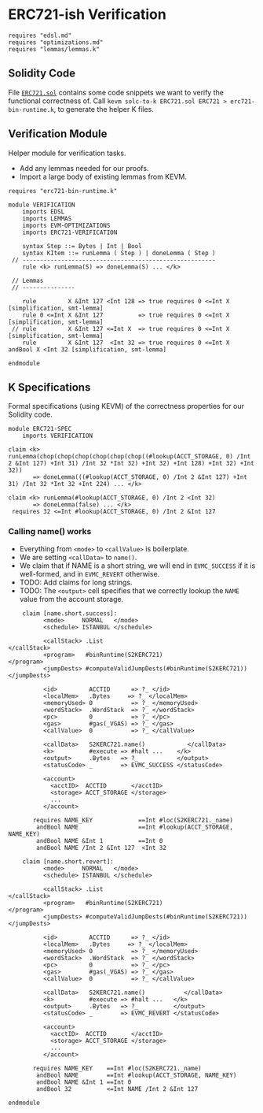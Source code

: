 ERC721-ish Verification
=======================

```k
requires "edsl.md"
requires "optimizations.md"
requires "lemmas/lemmas.k"
```

Solidity Code
-------------

File [`ERC721.sol`](ERC721.sol) contains some code snippets we want to verify the functional correctness of.
Call `kevm solc-to-k ERC721.sol ERC721 > erc721-bin-runtime.k`, to generate the helper K files.

Verification Module
-------------------

Helper module for verification tasks.

-   Add any lemmas needed for our proofs.
-   Import a large body of existing lemmas from KEVM.

```k
requires "erc721-bin-runtime.k"

module VERIFICATION
    imports EDSL
    imports LEMMAS
    imports EVM-OPTIMIZATIONS
    imports ERC721-VERIFICATION

    syntax Step ::= Bytes | Int | Bool
    syntax KItem ::= runLemma ( Step ) | doneLemma ( Step )
 // -------------------------------------------------------
    rule <k> runLemma(S) => doneLemma(S) ... </k>

 // Lemmas
 // ---------------

    rule         X &Int 127 <Int 128 => true requires 0 <=Int X                   [simplification, smt-lemma]
    rule 0 <=Int X &Int 127          => true requires 0 <=Int X                   [simplification, smt-lemma]
 // rule         X &Int 127 <=Int X  => true requires 0 <=Int X                   [simplification, smt-lemma]
    rule         X &Int 127  <Int 32 => true requires 0 <=Int X andBool X <Int 32 [simplification, smt-lemma]

endmodule
```

K Specifications
----------------

Formal specifications (using KEVM) of the correctness properties for our Solidity code.

```k
module ERC721-SPEC
    imports VERIFICATION
```

```k
claim <k> runLemma(chop(chop(chop(chop(chop(chop((#lookup(ACCT_STORAGE, 0) /Int 2 &Int 127) +Int 31) /Int 32 *Int 32) +Int 32) +Int 128) +Int 32) +Int 32))
       => doneLemma(((#lookup(ACCT_STORAGE, 0) /Int 2 &Int 127) +Int 31) /Int 32 *Int 32 +Int 224) ... </k>
```

```k
claim <k> runLemma(#lookup(ACCT_STORAGE, 0) /Int 2 <Int 32)
       => doneLemma(false) ... </k>
 requires 32 <=Int #lookup(ACCT_STORAGE, 0) /Int 2 &Int 127
```

### Calling name() works

-   Everything from `<mode>` to `<callValue>` is boilerplate.
-   We are setting `<callData>` to `name()`.
-   We claim that if NAME is a short string, we will end in `EVMC_SUCCESS` if it is well-formed, and in `EVMC_REVERT` otherwise.
-   TODO: Add claims for long strings.
-   TODO: The `<output>` cell specifies that we correctly lookup the `NAME` value from the account storage.

```k
    claim [name.short.success]:
          <mode>     NORMAL   </mode>
          <schedule> ISTANBUL </schedule>

          <callStack> .List                                       </callStack>
          <program>   #binRuntime(S2KERC721)                         </program>
          <jumpDests> #computeValidJumpDests(#binRuntime(S2KERC721)) </jumpDests>

          <id>         ACCTID      => ?_ </id>
          <localMem>   .Bytes     => ?_ </localMem>
          <memoryUsed> 0           => ?_ </memoryUsed>
          <wordStack>  .WordStack  => ?_ </wordStack>
          <pc>         0           => ?_ </pc>
          <gas>        #gas(_VGAS) => ?_ </gas>
          <callValue>  0           => ?_ </callValue>

          <callData>   S2KERC721.name()            </callData>
          <k>          #execute => #halt ...    </k>
          <output>     .Bytes   => ?_           </output>
          <statusCode> _        => EVMC_SUCCESS </statusCode>

          <account>
            <acctID>  ACCTID       </acctID>
            <storage> ACCT_STORAGE </storage>
            ...
          </account>

       requires NAME_KEY             ==Int #loc(S2KERC721._name)
        andBool NAME                 ==Int #lookup(ACCT_STORAGE, NAME_KEY)
        andBool NAME &Int 1          ==Int 0
        andBool NAME /Int 2 &Int 127  <Int 32
```

```k
    claim [name.short.revert]:
          <mode>     NORMAL   </mode>
          <schedule> ISTANBUL </schedule>

          <callStack> .List                                       </callStack>
          <program>   #binRuntime(S2KERC721)                         </program>
          <jumpDests> #computeValidJumpDests(#binRuntime(S2KERC721)) </jumpDests>

          <id>         ACCTID      => ?_ </id>
          <localMem>   .Bytes     => ?_ </localMem>
          <memoryUsed> 0           => ?_ </memoryUsed>
          <wordStack>  .WordStack  => ?_ </wordStack>
          <pc>         0           => ?_ </pc>
          <gas>        #gas(_VGAS) => ?_ </gas>
          <callValue>  0           => ?_ </callValue>

          <callData>   S2KERC721.name()           </callData>
          <k>          #execute => #halt ...   </k>
          <output>     .Bytes   => ?_          </output>
          <statusCode> _        => EVMC_REVERT </statusCode>

          <account>
            <acctID>  ACCTID       </acctID>
            <storage> ACCT_STORAGE </storage>
            ...
          </account>

       requires NAME_KEY    ==Int #loc(S2KERC721._name)
        andBool NAME        ==Int #lookup(ACCT_STORAGE, NAME_KEY)
        andBool NAME &Int 1 ==Int 0
        andBool 32          <=Int NAME /Int 2 &Int 127
```

```k
endmodule
```
